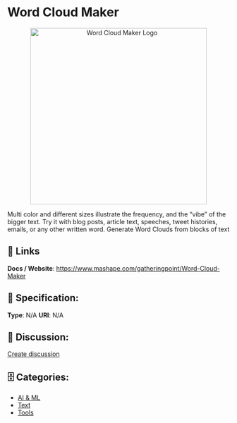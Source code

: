# Word Cloud Maker
<p align="center">
    <img width="400" src="https://raw.githubusercontent.com/apis-list/apis-list/main/apis/word-cloud-maker/logo_256x256.png" alt="Word Cloud Maker Logo"/>
</p>

Multi color and different sizes illustrate the frequency, and the “vibe” of the bigger text.  Try it with blog posts, article text, speeches, tweet histories, emails, or any other written word. Generate Word Clouds from blocks of text

##  🔗 Links
**Docs / Website**: https://www.mashape.com/gatheringpoint/Word-Cloud-Maker

## 🧬 Specification:
**Type**:  N/A 
**URI**:  N/A 

## 💬 Discussion:
[Create discussion](https://github.com/apis-list/apis-list/discussions/new)

## 🗄️ Categories:
- [AI & ML](https://github.com/apis-list/apis-list#ai-and-ml)
- [Text](https://github.com/apis-list/apis-list#text)
- [Tools](https://github.com/apis-list/apis-list#tools)




